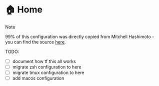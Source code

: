# :house: Home
> [!NOTE]
> 99% of this configuration was directly copied from Mitchell Hashimoto - you can find the source [here](https://github.com/mitchellh/nixos-config).

TODO:
- [ ] document how tf this all works
- [ ] migrate zsh configuration to here
- [ ] migrate tmux configuration to here
- [ ] add macos configuration
